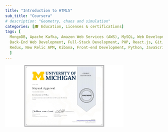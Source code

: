 ```yaml
---
title: "Introduction to HTML5"
sub_title: "Coursera"
# description: "Geometry, chaos and simulation"
categories: [🎓 Education, Licenses & certifications]
tags: [
  MongoDB, Apache Kafka, Amazon Web Services (AWS), MySQL, Web Development, JSON,  
  Back-End Web Development, Full-Stack Development, PHP, React.js, Git, GitHub, Prometheus.io, Postman API, 
  Redux, New Relic APM, Kibana, Front-end Development, Python, JavaScript, Grafana, ETL
  ]
---
```


<img src="assets/img/posts/certifications/introduction-html5/CERTIFICATE_LANDING_PAGE~NNJWBZFKSRJH.jpeg" width="75%">
